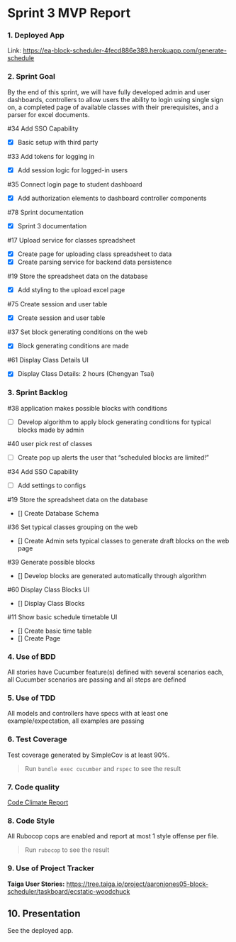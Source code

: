 # Sprint 3 MVP Report

### 1. Deployed App
Link: https://ea-block-scheduler-4fecd886e389.herokuapp.com/generate-schedule 


### 2. Sprint Goal
By the end of this sprint, we will have fully developed admin and user dashboards, controllers to allow users the ability to login using single sign on, 
a completed page of available classes with their prerequisites, and a parser for excel documents. 

#34 Add SSO Capability
- [x] Basic setup with third party

#33 Add tokens for logging in
- [x] Add session logic for logged-in users
 
#35 Connect login page to student dashboard
- [x] Add authorization elements to dashboard controller components
 
#78 Sprint documentation
- [x] Sprint 3 documentation

#17 Upload service for classes spreadsheet
- [x] Create page for uploading class spreadsheet to data 
- [x] Create parsing service for backend data persistence 

#19 Store the spreadsheet data on the database
- [x] Add styling to the upload excel page

#75 Create session and user table
- [x] Create session and user table

#37 Set block generating conditions on the web
- [x] Block generating conditions are made

#61 Display Class Details UI
- [x] Display Class Details: 2 hours (Chengyan Tsai)

### 3. Sprint Backlog

#38 application makes possible blocks with conditions
- [ ] Develop algorithm to apply block generating conditions for typical blocks made by admin
 
#40 user pick rest of classes
- [ ] Create pop up alerts the user that “scheduled blocks are limited!”
 
#34 Add SSO Capability
- [ ] Add settings to configs

#19 Store the spreadsheet data on the database
- [] Create Database Schema
 
#36 Set typical classes grouping on the web
- [] Create Admin sets typical classes to generate draft blocks on the web page
 
#39 Generate possible blocks
- [] Develop blocks are generated automatically through algorithm
 
#60 Display Class Blocks UI
- [] Display Class Blocks

#11 Show basic schedule timetable UI
- [] Create basic time table
- [] Create Page

### 4. Use of BDD
All stories have Cucumber feature(s) defined with several scenarios each, all Cucumber scenarios are passing and all steps are defined

### 5. Use of TDD
 All models and controllers have specs with at least one example/expectation, all examples are passing

### 6. Test Coverage
Test coverage generated by SimpleCov is at least 90%.
> Run `bundle exec cucumber` and `rspec` to see the result <br>

### 7. Code quality
[Code Climate Report](https://codeclimate.com/github/tamu-edu-students/EA-Block-Scheduling)


### 8. Code Style
All Rubocop cops are enabled and report at most 1 style offense per file.
> Run `rubocop` to see the result <br>

### 9. Use of Project Tracker
**Taiga User Stories:** https://tree.taiga.io/project/aaronjones05-block-scheduler/taskboard/ecstatic-woodchuck

## 10. Presentation
See the deployed app.
